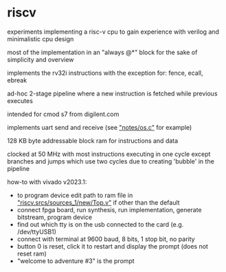 # riscv
experiments implementing a risc-v cpu to gain experience with verilog and minimalistic cpu design

most of the implementation in an "always @*" block for the sake of simplicity and overview

implements the rv32i instructions with the exception for: fence, ecall, ebreak

ad-hoc 2-stage pipeline where a new instruction is fetched while previous executes

intended for cmod s7 from digilent.com

implements uart send and receive (see ["notes/os.c"](https://github.com/calint/riscv/blob/main/notes/os.c) for example)

128 KB byte addressable block ram for instructions and data

clocked at 50 MHz with most instructions executing in one cycle except branches and jumps which use two cycles due to creating 'bubble' in the pipeline

how-to with vivado v2023.1:
* to program device edit path to ram file in ["riscv.srcs/sources_1/new/Top.v"](https://github.com/calint/riscv/blob/main/riscv.srcs/sources_1/new/Top.v) if other than the default
* connect fpga board, run synthesis, run implementation, generate bitstream, program device
* find out which tty is on the usb connected to the card (e.g. /dev/ttyUSB1)
* connect with terminal at 9600 baud, 8 bits, 1 stop bit, no parity 
* button 0 is reset, click it to restart and display the prompt (does not reset ram)
* "welcome to adventure #3" is the prompt
